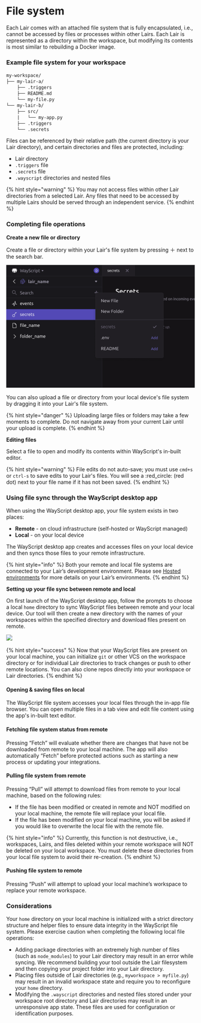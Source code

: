 # File system

Each Lair comes with an attached file system that is fully encapsulated, i.e., cannot be accessed by files or processes within other Lairs. Each Lair is represented as a directory within the workspace, but modifying its contents is most similar to rebuilding a Docker image.&#x20;

### Example file system for your workspace

```
my-workspace/
├── my-lair-a/
    ├── .triggers
    ├── README.md
    └── my-file.py
└── my-lair-b/
    ├── src/
    |   └── my-app.py
    ├── .triggers
    └── .secrets
```

Files can be referenced by their relative path (the current directory is your Lair directory), and certain directories and files are protected, including:

* Lair directory
* `.triggers` file
* `.secrets` file
* `.wayscript` directories and nested files

{% hint style="warning" %}
You may not access files within other Lair directories from a selected Lair. Any files that need to be accessed by multiple Lairs should be served through an independent service.
{% endhint %}

### Completing file operations

**Create a new file or directory**

Create a file or directory within your Lair's file system by pressing ＋ next to the search bar.&#x20;

![](../.gitbook/assets/image.png)

You can also upload a file or directory from your local device's file system by dragging it into your Lair's file system.&#x20;

{% hint style="danger" %}
Uploading large files or folders may take a few moments to complete. Do not navigate away from your current Lair until your upload is complete.&#x20;
{% endhint %}

**Editing files**

Select a file to open and modify its contents within WayScript's in-built editor.&#x20;

{% hint style="warning" %}
File edits do not auto-save; you must use `cmd+s` or `ctrl-s` to save edits to your Lair's files. You will see a :red\_circle: (red dot) next to your file name if it has not been saved.
{% endhint %}

### Using file sync through the WayScript desktop app

When using the WayScript desktop app, your file system exists in two places:

* **Remote** - on cloud infrastructure (self-hosted or WayScript managed)
* **Local** - on your local device

The WayScript desktop app creates and accesses files on your local device and then syncs those files to your remote infrastructure.

{% hint style="info" %}
Both your remote and local file systems are connected to your Lair’s development environment. Please see [Hosted environments](deployments.md) for more details on your Lair’s environments.
{% endhint %}

**Setting up your file sync between remote and local**

On first launch of the WayScript desktop app, follow the prompts to choose a local `home` directory to sync WayScript files between remote and your local device. Our tool will then create a new directory with the names of your workspaces within the specified directory and download files present on remote.

![](https://codahosted.io/docs/2kDMDaZ6QP/blobs/bl-ctT1lSpsA8/897d5cb37c8557ad9b149526e93a87b16af4e7f0f0be3aa51e4bd08c6d58007c44949fb53d3f804d60ab6953bb3c4909efbdda87870c6cf9e4af93f351cc2f42f482aa8e814a011346a8e71807b8ad97ce8824146ad13a8b7a1b3d966da21b512ef7ef54)

{% hint style="success" %}
Now that your WayScript files are present on your local machine, you can initialize `git` or other VCS on the workspace directory or for individual Lair directories to track changes or push to other remote locations. You can also clone repos directly into your workspace or Lair directories.
{% endhint %}

#### **Opening & saving files on local**

The WayScript file system accesses your local files through the in-app file browser. You can open multiple files in a tab view and edit file content using the app's in-built text editor.&#x20;

#### **Fetching file system status from remote**

Pressing “Fetch” will evaluate whether there are changes that have not be downloaded from remote to your local machine. The app will also automatically “Fetch” before protected actions such as starting a new process or updating your integrations.

#### **Pulling file system from remote**

Pressing “Pull” will attempt to download files from remote to your local machine, based on the following rules:

* If the file has been modified or created in remote and NOT modified on your local machine, the remote file will replace your local file.
* If the file has been modified on your local machine, you will be asked if you would like to overwrite the local file with the remote file.

{% hint style="info" %}
Currently, this function is not destructive, i.e., workspaces, Lairs, and files deleted within your remote workspace will NOT be deleted on your local workspace. You must delete these directories from your local file system to avoid their re-creation.&#x20;
{% endhint %}

#### **Pushing file system to remote**

Pressing “Push” will attempt to upload your local machine’s workspace to replace your remote workspace.&#x20;

### Considerations

Your `home` directory on your local machine is initialized with a strict directory structure and helper files to ensure data integrity in the WayScript file system. Please exercise caution when completing the following local file operations:

* Adding package directories with an extremely high number of files (such as `node_modules`) to your Lair directory may result in an error while syncing. We recommend building your tool outside the Lair filesystem and then copying your project folder into your Lair directory.&#x20;
* Placing files outside of Lair directories (e.g., `myworkspace > myfile.py`) may result in an invalid workspace state and require you to reconfigure your `home` directory.
* Modifying the `.wayscript` directories and nested files stored under your workspace root directory and Lair directories may result in an unresponsive app state. These files are used for configuration or identification purposes.&#x20;
